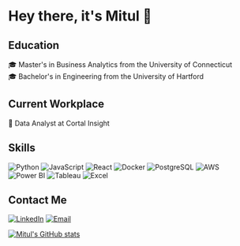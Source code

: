 # Hey there, it's Mitul 👋

## Education
🎓 Master's in Business Analytics from the University of Connecticut  
🎓 Bachelor's in Engineering from the University of Hartford

## Current Workplace
💼 Data Analyst at Cortal Insight

## Skills
![Python](https://img.shields.io/badge/-3776AB?style=flat-square&logo=python&logoColor=white)
![JavaScript](https://img.shields.io/badge/-F7DF1E?style=flat-square&logo=javascript&logoColor=black)
![React](https://img.shields.io/badge/-61DAFB?style=flat-square&logo=react&logoColor=black)
![Docker](https://img.shields.io/badge/-2496ED?style=flat-square&logo=docker&logoColor=white)
![PostgreSQL](https://img.shields.io/badge/-336791?style=flat-square&logo=postgresql&logoColor=white)
![AWS](https://img.shields.io/badge/-232F3E?style=flat-square&logo=amazon-aws&logoColor=white)
![Power BI](https://img.shields.io/badge/-F2C811?style=flat-square&logo=power-bi&logoColor=black)
![Tableau](https://img.shields.io/badge/-E97627?style=flat-square&logo=tableau&logoColor=white)
![Excel](https://img.shields.io/badge/-217346?style=flat-square&logo=microsoft-excel&logoColor=white)

## Contact Me
[![LinkedIn](https://img.shields.io/badge/-0A66C2?style=flat-square&logo=linkedin&logoColor=white)](https://www.linkedin.com/in/mitulsivakumar)
[![Email](https://img.shields.io/badge/-D14836?style=flat-square&logo=gmail&logoColor=white)](mailto:mitul6282@gmail.com)

[![Mitul's GitHub stats](https://github-readme-stats.vercel.app/api?username=ksmitul)](https://github.com/ksmitul/github-readme-stats)


